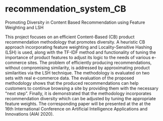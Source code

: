 # recommendation_system_CB
Promoting Diversity in Content Based Recommendation using Feature Weighting and LSH

This project focuses on an efficient Content-Based (CB) product recommendation methodology that promotes diversity. A heuristic CB approach incorporating feature weighting and Locality-Sensitive Hashing (LSH) is used, along with the TF-IDF method and functionality of tuning the importance of product features to adjust its logic to the needs of various e-commerce sites. The problem of efficiently producing recommendations, without compromising similarity, is addressed by approximating product similarities via the LSH technique. The methodology is evaluated on two sets with real e-commerce data. The evaluation of the proposed methodology shows that the produced recommendations can help customers to continue browsing a site by providing them with the necessary “next step”. Finally, it is demonstrated that the methodology incorporates recommendation diversity which can be adjusted by tuning the appropriate feature weights. The corresponding paper will be presented at the at the 16th International Conference on Artificial Intelligence Applications and Innovations (AIAI 2020).
